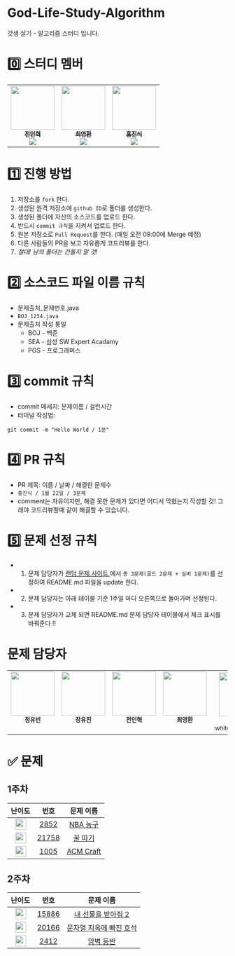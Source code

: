 # God-Life-Study-Algorithm

갓생 살기 - 알고리즘 스터디 입니다.

# 0️⃣ 스터디 멤버

<table>
    <tr>
        <td align="center">
	    <a href="https://github.com/wjs5025">
	    	<img src="https://avatars.githubusercontent.com/u/21137298?v=4?s=100" width="100px;" alt=""/>
	    	<br/>
	    	<sub>
	    	<b>전인혁</b>
	    	<br/>
	    	<img src="https://us-central1-progress-markdown.cloudfunctions.net/progress/100"/>
	        </sub>
	    </a>
	    <br />
	</td>
        <td align="center">
	    <a href="https://github.com/longBright">
	    	<img src="https://avatars.githubusercontent.com/u/74171272?v=4?s=100" width="100px;" alt=""/>
	    	<br/>
	    	<sub>
	    	<b>최영환</b>
	    	<br/>
	    	<img src="https://us-central1-progress-markdown.cloudfunctions.net/progress/100"/>
	        </sub>
	    </a>
	    <br />
	</td>
        <td align="center">
	    <a href="https://github.com/jinsikhong">
	    	<img src="https://avatars.githubusercontent.com/u/28581484?v=4?s=100" width="100px;" alt=""/>
	    	<br/>
	    	<sub>
	    	<b>홍진식</b>
	    	<br/>
	    	<img src="https://us-central1-progress-markdown.cloudfunctions.net/progress/100"/>
	        </sub>
	    </a>
	    <br />
	</td>
    </tr>
</table>

# 1️⃣ 진행 방법

1. 저장소를 `fork` 한다.
2. 생성된 원격 저장소에 `github ID`로 폴더를 생성한다.
3. 생성된 폴더에 자신의 소스코드를 업로드 한다.
4. 반드시 `commit 규칙`을 지켜서 업로드 한다.
5. 원본 저장소로 `Pull Request`를 한다. (매일 오전 09:00에 Merge 예정)
6. 다른 사람들의 PR을 보고 자유롭게 코드리뷰를 한다.
7. _절대! 남의 폴더는 건들지 말 것!_

# 2️⃣ 소스코드 파일 이름 규칙

- 문제출처\_문제번호.java
- `BOJ_1234.java`
- 문제출처 작성 통일
  - BOJ - 백준
  - SEA - 삼성 SW Expert Acadamy
  - PGS - 프로그래머스

# 3️⃣ commit 규칙

- commit 메세지: 문제이름 / 걸린시간
- 터미널 작성법:

```
git commit -m "Hello World / 1분"
```

# 4️⃣ PR 규칙

- PR 제목: 이름 / 날짜 / 해결한 문제수
- `홍진식 / 1월 22일 / 3문제`
- comment는 자유이지만, 해결 못한 문제가 있다면 어디서 막혔는지 작성할 것! 그래야 코드리뷰할때 같이 해결할 수 있습니다.

# 5️⃣ 문제 선정 규칙

- 1. 문제 담당자가 <a href="https://github.com/tony9402/baekjoon/blob/main/picked.md"> 랜덤 문제 사이트 </a> 에서 `총 3문제(골드 2문제 + 실버 1문제)`를 선정하여 README.md 파일을 update 한다.
- 2. 문제 담당자는 아래 테이블 기준 1주일 마다 오른쪽으로 돌아가며 선정된다.
- 3. 문제 담당자가 교체 되면 README.md 문제 담당자 테이블에서 체크 표시를 바꿔준다 !!

# 문제 담당자

<table>
    <tr>
        <td align="center">
	    	<img src="https://avatars.githubusercontent.com/u/62228401?v=4?s=100" width="100px;" alt=""/>
	    	<br/>
	    	<sub>
	    	<b>정유빈</b>
	    	<br/>
          <!-- :white_check_mark: -->
	        </sub>
	    <br />
	</td>
        <td align="center">
	    	<img src="https://avatars.githubusercontent.com/u/94024391?v=4?s=100" width="100px;" alt=""/>
	    	<br/>
	    	<sub>
	    	<b>장유진</b>
	    	<br/>
          <!-- :white_check_mark: -->
	        </sub>
	    <br />
	</td>
        <td align="center">
	    	<img src="https://avatars.githubusercontent.com/u/21137298?v=4?s=100" width="100px;" alt=""/>
	    	<br/>
	    	<sub>
	    	<b>전인혁</b>
	    	<br/>
           <!-- :white_check_mark: -->
	        </sub>
	    <br />
	</td>
        <td align="center">
	    	<img src="https://avatars.githubusercontent.com/u/74171272?v=4?s=100" width="100px;" alt=""/>
	    	<br/>
	    	<sub>
	    	<b>최영환</b>
	    	<br/>
	    	<!-- :white_check_mark: -->
	        </sub>
	    <br />
	</td>
        <td align="center">
	    	<img src="https://avatars.githubusercontent.com/u/28581484?v=4?s=100" width="100px;" alt=""/>
	    	<br/>
	    	<sub>
	    	<b>홍진식</b>
	    	<br/>
           :white_check_mark: 
	        </sub>
	    <br />
	</td>
    </tr>
</table>

# ✅ 문제

## 1주차

|                                       난이도                                       |                      번호                      |                     문제 이름                     |
| :--------------------------------------------------------------------------------: | :--------------------------------------------: | :-----------------------------------------------: |
| <img height="25px" width="25px" src="https://static.solved.ac/tier_small/8.svg"/>  |  [2852](https://www.acmicpc.net/problem/2852)  | [NBA 농구](https://www.acmicpc.net/problem/2852)  |
| <img height="25px" width="25px" src="https://static.solved.ac/tier_small/11.svg"/> | [21758](https://www.acmicpc.net/problem/21758) | [꿀 따기](https://www.acmicpc.net/problem/21758)  |
| <img height="25px" width="25px" src="https://static.solved.ac/tier_small/13.svg"/> |  [1005](https://www.acmicpc.net/problem/1005)  | [ACM Craft](https://www.acmicpc.net/problem/1005) |

## 2주차

|                                       난이도                                       |                      번호                      |                            문제 이름                             |
| :--------------------------------------------------------------------------------: | :--------------------------------------------: | :--------------------------------------------------------------: |
| <img height="25px" width="25px" src="https://static.solved.ac/tier_small/8.svg"/>  | [15886](https://www.acmicpc.net/problem/15886) |   [내 선물을 받아줘 2](https://www.acmicpc.net/problem/15886)    |
| <img height="25px" width="25px" src="https://static.solved.ac/tier_small/11.svg"/> | [20166](https://www.acmicpc.net/problem/20166) | [문자열 지옥에 빠진 호석](https://www.acmicpc.net/problem/20166) |
| <img height="25px" width="25px" src="https://static.solved.ac/tier_small/12.svg"/> | [2412](https://www.acmicpc.net/problem/21758)  |        [암벽 등반](https://www.acmicpc.net/problem/2412)         |
